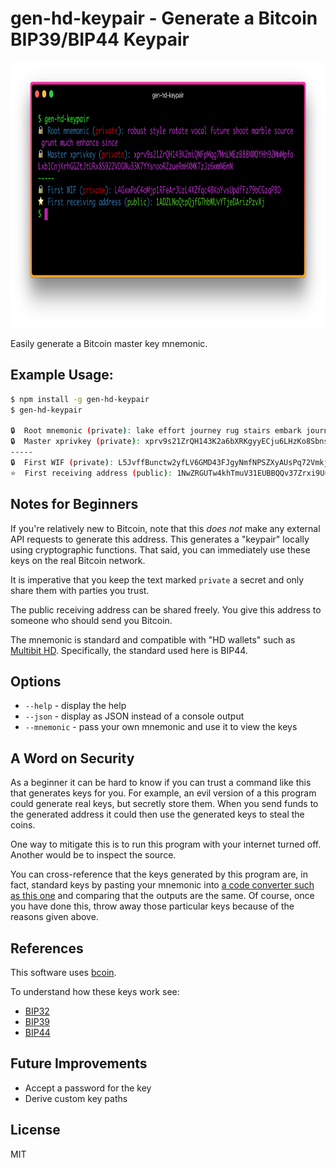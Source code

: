 # gen-hd-keypair - Generate a Bitcoin BIP39/BIP44 Keypair 

<p align="center">
  <img src="doc/usage.png" alt="Gen-HD-Keypair" width="889" height="425"/>
</p>

Easily generate a Bitcoin master key mnemonic. 

## Example Usage:

```bash
$ npm install -g gen-hd-keypair
$ gen-hd-keypair 

🔒  Root mnemonic (private): lake effort journey rug stairs embark journey load decline riot dynamic cram
🔒  Master xprivkey (private): xprv9s21ZrQH143K2a6bXRKgyyECju6LHzKo8SbnsEXoYa2f3fgHBLDtc7dPEv63HMfmee7bxaAmhEPDjWhztmDaAwKhQsKAMJuL2EYSQfkzGhe
-----
🔒  First WIF (private): L5JvffBunctw2yfLV6GMD43FJgyNmfNPSZXyAUsPq72VmkjR5xrY
⭐  First receiving address (public): 1NwZRGUTw4khTmuV31EUBBQQv37Zrxi9Uu
```

## Notes for Beginners

If you're relatively new to Bitcoin, note that this *does not* make any external API requests to generate this address. This generates a "keypair" locally using cryptographic functions. That said, you can immediately use these keys on the real Bitcoin network.

It is imperative that you keep the text marked `private` a secret and only share them with parties you trust. 

The public receiving address can be shared freely. You give this address to someone who should send you Bitcoin.

The mnemonic is standard and compatible with "HD wallets" such as [Multibit HD](https://multibit.org). Specifically, the standard used here is BIP44.

## Options 

* `--help` - display the help
* `--json` - display as JSON instead of a console output
* `--mnemonic` - pass your own mnemonic and use it to view the keys

## A Word on Security

As a beginner it can be hard to know if you can trust a command like this that generates keys for you. For example, an evil version of a this program could generate real keys, but secretly store them. When you send funds to the generated address it could then use the generated keys to steal the coins. 

One way to mitigate this is to run this program with your internet turned off. Another would be to inspect the source. 

You can cross-reference that the keys generated by this program are, in fact, standard keys by pasting your mnemonic into [a code converter such as this one](https://iancoleman.github.io/bip39/#english) and comparing that the outputs are the same. Of course, once you have done this, throw away those particular keys because of the reasons given above.

## References

This software uses [bcoin](https://github.com/bcoin-org/bcoin). 

To understand how these keys work see:

* [BIP32](https://github.com/bitcoin/bips/blob/master/bip-0032.mediawiki)
* [BIP39](https://github.com/bitcoin/bips/blob/master/bip-0039.mediawiki)
* [BIP44](https://github.com/bitcoin/bips/blob/master/bip-0044.mediawiki)

## Future Improvements

* Accept a password for the key 
* Derive custom key paths

## License

MIT
